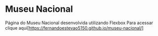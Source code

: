 # Museu Nacional
Página do Museu Nacional desenvolvida utilizando Flexbox
Para acessar clique aqui[https://fernandoestevao5150.github.io/museu-nacional/]
